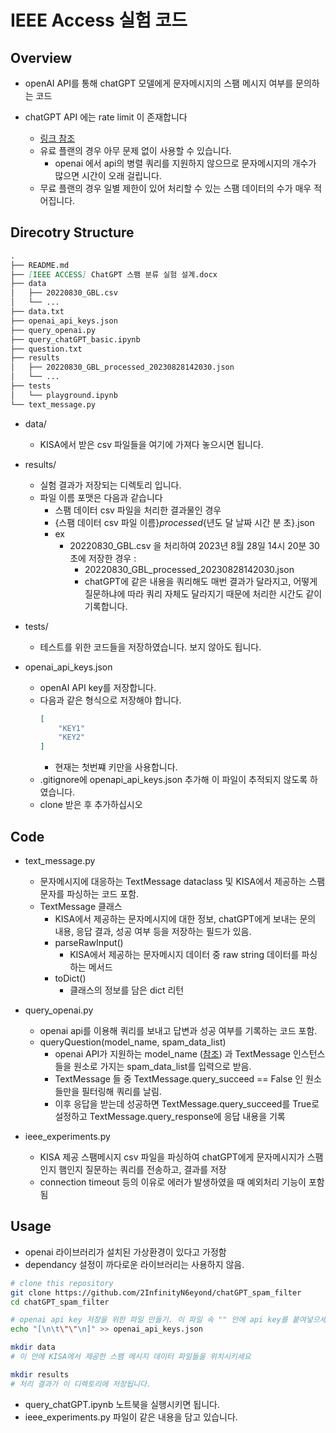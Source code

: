 # IEEE Access 실험 코드

## Overview
- openAI API를 통해 chatGPT 모델에게 문자메시지의 스팸 메시지 여부를 문의하는 코드

- chatGPT API 에는 rate limit 이 존재합니다
    - [링크 참조](https://platform.openai.com/docs/guides/rate-limits/overview)
    - 유료 플랜의 경우 아무 문제 없이 사용할 수 있습니다.
        - openai 에서 api의 병렬 쿼리를 지원하지 않으므로 문자메시지의 개수가 많으면 시간이 오래 걸립니다.
    - 무료 플랜의 경우 일별 제한이 있어 처리할 수 있는 스팸 데이터의 수가 매우 적어집니다.

## Direcotry Structure
```md
.
├── README.md
├── [IEEE ACCESS] ChatGPT 스팸 분류 실험 설계.docx
├── data
│   ├── 20220830_GBL.csv
│   └── ...
├── data.txt
├── openai_api_keys.json
├── query_openai.py
├── query_chatGPT_basic.ipynb
├── question.txt
├── results
│   ├── 20220830_GBL_processed_20230828142030.json
│   └── ...
├── tests
│   └── playground.ipynb
└── text_message.py
```

- data/
    - KISA에서 받은 csv 파일들을 여기에 가져다 놓으시면 됩니다.

- results/
    - 실험 결과가 저장되는 디렉토리 입니다.
    - 파일 이름 포맷은 다음과 같습니다
        - 스팸 데이터 csv 파일을 처리한 결과물인 경우
        - {스팸 데이터 csv 파일 이름}_processed_{년도 달 날짜 시간 분 초}.json
        - ex
            - 20220830_GBL.csv 을 처리하여 2023년 8월 28일 14시 20분 30초에 저장한 경우 :
                - 20220830_GBL_processed_20230828142030.json
                - chatGPT에 같은 내용을 쿼리해도 매번 결과가 달라지고, 어떻게 질문하냐에 따라 쿼리 자체도 달라지기 때문에 처리한 시간도 같이 기록합니다.

- tests/
    - 테스트를 위한 코드들을 저장하였습니다. 보지 않아도 됩니다.

- openai_api_keys.json
    - openAI API key를 저장합니다.
    - 다음과 같은 형식으로 저장해야 합니다.
        ```json
        [
            "KEY1"
            "KEY2"
        ]
        ```
        - 현재는 첫번쨰 키만을 사용합니다.
    - .gitignore에 openapi_api_keys.json 추가해 이 파일이 추적되지 않도록 하였습니다.
    - clone 받은 후 추가하십시오

## Code
- text_message.py
    - 문자메시지에 대응하는 TextMessage dataclass 및 KISA에서 제공하는 스팸 문자를 파싱하는 코드 포함.
    - TextMessage 클래스
        - KISA에서 제공하는 문자메시지에 대한 정보, chatGPT에게 보내는 문의 내용, 응답 결과, 성공 여부 등을 저장하는 필드가 있음.
        - parseRawInput()
            - KISA에서 제공하는 문자메시지 데이터 중 raw string 데이터를 파싱하는 메서드
        - toDict()
            - 클래스의 정보를 담은 dict 리턴

- query_openai.py
    - openai api를 이용해 쿼리를 보내고 답변과 성공 여부를 기록하는 코드 포함.
    - queryQuestion(model_name, spam_data_list)
        - openai API가 지원하는 model_name ([참조](https://platform.openai.com/docs/models/overview)) 과 TextMessage 인스턴스들을 원소로 가지는 spam_data_list를 입력으로 받음.
        - TextMessage 들 중 TextMessage.query_succeed == False 인 원소들만을 필터링해 쿼리를 날림.
        - 이후 응답을 받는데 성공하면 TextMessage.query_succeed를 True로 설정하고 TextMessage.query_response에 응답 내용을 기록

- ieee_experiments.py
    - KISA 제공 스팸메시지 csv 파일을 파싱하여 chatGPT에게 문자메시지가 스팸인지 햄인지 질문하는 쿼리를 전송하고, 결과를 저장
    - connection timeout 등의 이유로 에러가 발생하였을 때 예외처리 기능이 포함됨


## Usage
- openai 라이브러리가 설치된 가상환경이 있다고 가정함
- dependancy 설정이 까다로운 라이브러리는 사용하지 않음.

```bash
# clone this repository
git clone https://github.com/2InfinityN6eyond/chatGPT_spam_filter
cd chatGPT_spam_filter

# openai api key 저장을 위한 파일 만들기. 이 파일 속 "" 안에 api key를 붙여넣으세요
echo "[\n\t\"\"\n]" >> openai_api_keys.json

mkdir data
# 이 안에 KISA에서 제공한 스팸 메시지 데이터 파일들을 위치시키세요

mkdir results
# 처리 결과가 이 디렉토리에 저장됩니다.
```

- query_chatGPT.ipynb 노트북을 실행시키면 됩니다.
- ieee_experiments.py 파일이 같은 내용을 담고 있습니다.